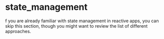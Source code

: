 # state_management
f you are already familiar with state management in reactive apps, you can skip this section, though you might want to review the list of different approaches.
